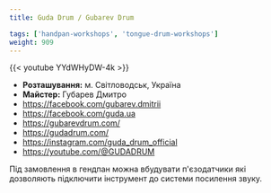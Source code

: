 ```yaml
---
title: Guda Drum / Gubarev Drum

tags: ['handpan-workshops', 'tongue-drum-workshops']
weight: 909
---
```

{{< youtube YYdWHyDW-4k >}}

- **Розташування:** м. Світловодськ, Україна
- **Майстер:** Губарев Дмитро
- https://facebook.com/gubarev.dmitrii
- https://facebook.com/guda.ua
- https://gubarevdrum.com/
- https://gudadrum.com/
- https://instagram.com/guda_drum_official
- https://youtube.com/@GUDADRUM

Під замовлення в гендпан можна вбудувати п'єзодатчики які дозволяють підключити інструмент до системи посилення звуку.
